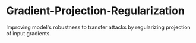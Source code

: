 # Gradient-Projection-Regularization
Improving model's robustness to transfer attacks by regularizing projection of input gradients.
